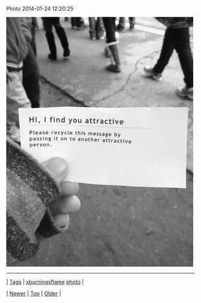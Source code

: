 <!--
title: Photo 2014-01-24 12
date: 2020-06-28T15:27:00.259Z
tags: xburningxflame, photo
-->


Photo 2014-01-24 12:20:25

![](74377063546-0.jpg)

<!--BOTTOM-POST-NAVIGATION-->
---

| [Tags](tags.md) | [xburningxflame](tag-xburningxflame.md) [photo](tag-photo.md) |

| [Newer](74376344405.md) | [Top](index.md) | [Older](74377237874.md) |